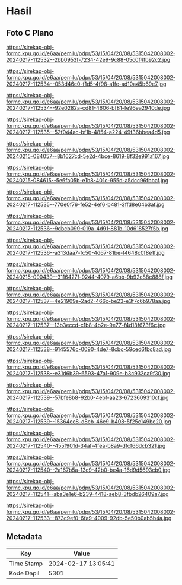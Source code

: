 # Hasil

## Foto C Plano

https://sirekap-obj-formc.kpu.go.id/e6aa/pemilu/pdpr/53/15/04/20/08/5315042008002-20240217-112532--2bb0953f-7234-42e9-9c88-05c0f4fb92c2.jpg

https://sirekap-obj-formc.kpu.go.id/e6aa/pemilu/pdpr/53/15/04/20/08/5315042008002-20240217-112534--053d46c0-f1d5-4f98-a1fe-ad10a45b69e7.jpg

https://sirekap-obj-formc.kpu.go.id/e6aa/pemilu/pdpr/53/15/04/20/08/5315042008002-20240217-112534--92e0282a-cd81-4606-bf81-fe96ea2940de.jpg

https://sirekap-obj-formc.kpu.go.id/e6aa/pemilu/pdpr/53/15/04/20/08/5315042008002-20240217-112535--52f044ac-bf1b-4854-a224-49f36bbea4d5.jpg

https://sirekap-obj-formc.kpu.go.id/e6aa/pemilu/pdpr/53/15/04/20/08/5315042008002-20240215-084057--8b1627cd-5e2d-4bce-8619-8f32e991a167.jpg

https://sirekap-obj-formc.kpu.go.id/e6aa/pemilu/pdpr/53/15/04/20/08/5315042008002-20240215-084615--5e6fa05b-e1b8-401c-955d-a5dcc96fbbaf.jpg

https://sirekap-obj-formc.kpu.go.id/e6aa/pemilu/pdpr/53/15/04/20/08/5315042008002-20240217-112535--770e0f76-fe52-4ef6-b481-3ffd8e04b3af.jpg

https://sirekap-obj-formc.kpu.go.id/e6aa/pemilu/pdpr/53/15/04/20/08/5315042008002-20240217-112536--9dbcb099-019a-4d91-881b-10d618527f5b.jpg

https://sirekap-obj-formc.kpu.go.id/e6aa/pemilu/pdpr/53/15/04/20/08/5315042008002-20240217-112536--a313daa7-fc50-4d67-81be-f4648c0f8e1f.jpg

https://sirekap-obj-formc.kpu.go.id/e6aa/pemilu/pdpr/53/15/04/20/08/5315042008002-20240215-090439--3116427f-9244-4079-a6bb-9b92c88c888f.jpg

https://sirekap-obj-formc.kpu.go.id/e6aa/pemilu/pdpr/53/15/04/20/08/5315042008002-20240217-112537--4e21909e-2ad2-466c-be23-e3f7c6b978aa.jpg

https://sirekap-obj-formc.kpu.go.id/e6aa/pemilu/pdpr/53/15/04/20/08/5315042008002-20240217-112537--13b3eccd-c1b8-4b2e-9e77-f4d18f673f6c.jpg

https://sirekap-obj-formc.kpu.go.id/e6aa/pemilu/pdpr/53/15/04/20/08/5315042008002-20240217-112538--9145576c-0090-4de7-8cbc-59ced6fbc8ad.jpg

https://sirekap-obj-formc.kpu.go.id/e6aa/pemilu/pdpr/53/15/04/20/08/5315042008002-20240217-112538--e31d6b39-6593-47a1-909e-b3c932ca9f30.jpg

https://sirekap-obj-formc.kpu.go.id/e6aa/pemilu/pdpr/53/15/04/20/08/5315042008002-20240217-112539--57bfe8b8-92b0-4ebf-aa23-6723609310cf.jpg

https://sirekap-obj-formc.kpu.go.id/e6aa/pemilu/pdpr/53/15/04/20/08/5315042008002-20240217-112539--15364ee8-d8cb-46e9-b408-5f25c149be20.jpg

https://sirekap-obj-formc.kpu.go.id/e6aa/pemilu/pdpr/53/15/04/20/08/5315042008002-20240217-112540--455f901d-34af-4fea-b8a9-dfcf66dcb321.jpg

https://sirekap-obj-formc.kpu.go.id/e6aa/pemilu/pdpr/53/15/04/20/08/5315042008002-20240217-112540--2a167b5a-13c9-42b0-be4a-16d9d5693cb0.jpg

https://sirekap-obj-formc.kpu.go.id/e6aa/pemilu/pdpr/53/15/04/20/08/5315042008002-20240217-112541--aba3e1e6-b239-4418-aeb8-3fbdb26409a7.jpg

https://sirekap-obj-formc.kpu.go.id/e6aa/pemilu/pdpr/53/15/04/20/08/5315042008002-20240217-112533--873c9ef0-6fa9-4009-92db-5e50b0ab5b4a.jpg


## Metadata

| Key        | Value               |
| ---------- | ------------------- |
| Time Stamp | 2024-02-17 13:05:41 |
| Kode Dapil | 5301                |



